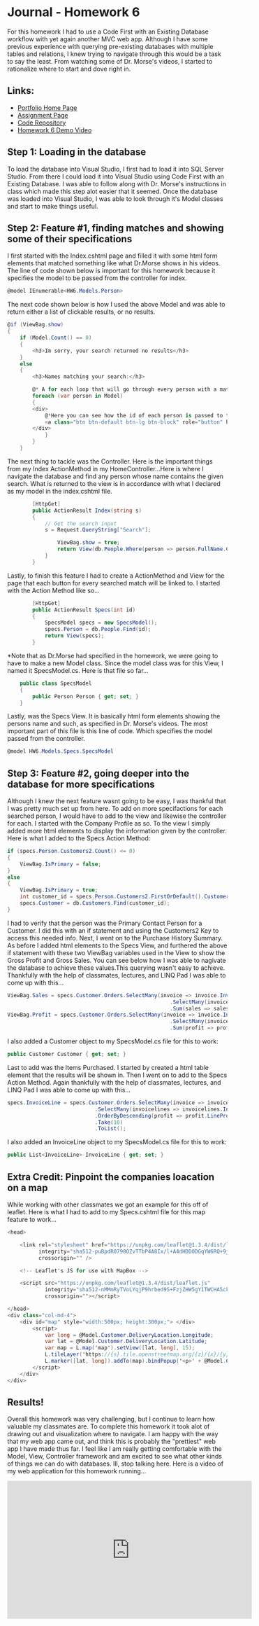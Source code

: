 # Journal - Homework 6

For this homework I had to use a Code First with an Existing Database workflow with yet again another MVC web app. Although I have some previous experience with querying pre-existing databases with multiple tables and relations, I knew trying to navigate through this would be a task to say the least. From watching some of Dr. Morse's videos, I started to rationalize where to start and dove right in.

## Links:

* [Portfolio Home Page](https://nki13.github.io)
* [Assignment Page](http://www.wou.edu/~morses/classes/cs46x/assignments/HW6_1819.html)
* [Code Repository](https://github.com/nki13/nki13.github.io/tree/master/CS460/HW6)
* [Homework 6 Demo Video](https://www.youtube.com/watch?v=4OX-1DG7mv0)


## Step 1: Loading in the database

To load the database into Visual Studio, I first had to load it into SQL Server Studio. From there I could load it into Visual Studio using Code First with an Existing Database. I was able to follow along with Dr. Morse's instructions in class which made this step alot easier that it seemed. Once the database was loaded into Visual Studio, I was able to look through it's Model classes and start to make things useful.

## Step 2: Feature #1, finding matches and showing some of their specifications

I first started with the Index.cshtml page and filled it with some html form elements that matched something like what Dr.Morse shows in his videos. The line of code shown below is important for this homework because it specifies the model to be passed from the controller for index.

```cs
@model IEnumerable<HW6.Models.Person>
```
The next code shown below is how I used the above Model and was able to return either a list of clickable results, or no results.
```cs
@if (ViewBag.show)
{
    if (Model.Count() == 0)
    {
        <h3>Im sorry, your search returned no results</h3>
    }
    else
    {
        <h3>Names matching your search:</h3>

        @* A for each loop that will go through every person with a match to the search, and create a button for the user to interact with the search*@
        foreach (var person in Model)
        {
        <div>
            @*Here you can see how the id of each person is passed to the Specs parameter, and how user is taken to that page*@
            <a class="btn btn-default btn-lg btn-block" role="button" href="Home/Specs/@person.PersonID">@person.FullName (@person.PreferredName)</a>
        </div>
            }
        }
    }
```
The next thing to tackle was the Controller. Here is the important things from my Index ActionMethod in my HomeController...Here is where I navigate the database and find any person whose name contains the given search. What is returned to the view is in accordance with what I declared as my model in the index.cshtml file.
```cs
        [HttpGet]
        public ActionResult Index(string s)
        {
            // Get the search input
            s = Request.QueryString["Search"];

                ViewBag.show = true;
                return View(db.People.Where(person => person.FullName.Contains(s)).ToList());
            }   
        }
```
Lastly, to finish this feature I had to create a ActionMethod and View for the page that each button for every searched match will be linked to. I started with the Action Method like so...
```cs
        [HttpGet]
        public ActionResult Specs(int id)
        {
            SpecsModel specs = new SpecsModel();
            specs.Person = db.People.Find(id);
            return View(specs);
        }
```
*Note that as Dr.Morse had specified in the homework, we were going to have to make a new Model class. Since the model class was for this View, I named it SpecsModel.cs. Here is that file so far...
```cs
    public class SpecsModel
    {
        public Person Person { get; set; }
    }
```
Lastly, was the Specs View. It is basically html form elements showing the persons name and such, as specified in Dr. Morse's videos. The most important part of this file is this line of code. Which specifies the model passed from the controller.
```cs
@model HW6.Models.Specs.SpecsModel
```

## Step 3: Feature #2, going deeper into the database for more specifications

Although I knew the next feature wasnt going to be easy, I was thankful that I was pretty much set up from here. To add on more specifactions for each searched person, I would have to add to the view and likewise the controller for each. I started with the Company Profile as so. To the view I simply added more html elements to display the information given by the controller. Here is what I added to the Specs Action Method:
```cs
if (specs.Person.Customers2.Count() <= 0)
{
    ViewBag.IsPrimary = false;
}
else
{
    ViewBag.IsPrimary = true;
    int customer_id = specs.Person.Customers2.FirstOrDefault().CustomerID;
    specs.Customer = db.Customers.Find(customer_id);
}
```
I had to verify that the person was the Primary Contact Person for a Customer. I did this with an if statement and using the Customers2 Key to access this needed info.
Next, I went on to the Purchase History Summary. As before I added html elements to the Specs View, and furthered the above if statement with these two ViewBag variables used in the View to show the Gross Profit and Gross Sales. You can see below how I was able to nagivate the database to achieve these values.This querying wasn't easy to achieve. Thankfully with the help of classmates, lectures, and LINQ Pad I was able to come up with this...
```cs
ViewBag.Sales = specs.Customer.Orders.SelectMany(invoice => invoice.Invoices)
                                                    .SelectMany(invoicelines => invoicelines.InvoiceLines)
                                                    .Sum(sales => sales.ExtendedPrice);
ViewBag.Profit = specs.Customer.Orders.SelectMany(invoice => invoice.Invoices)
                                                    .SelectMany(invoicelines => invoicelines.InvoiceLines)
                                                    .Sum(profit => profit.LineProfit);
```
I also added a Customer object to my SpecsModel.cs file for this to work:
```cs
public Customer Customer { get; set; }
```
Last to add was the Items Purchased. I started by created a html table element that the results will be shown in. Then I went on to add to the Specs Action Method. Again thankfully with the help of classmates, lectures, and LINQ Pad I was able to come up with this...
```cs
specs.InvoiceLine = specs.Customer.Orders.SelectMany(invoice => invoice.Invoices)
                            .SelectMany(invoicelines => invoicelines.InvoiceLines)
                            .OrderByDescending(profit => profit.LineProfit)
                            .Take(10)
                            .ToList();
```
I also added an InvoiceLine object to my SpecsModel.cs file for this to work:
```cs
public List<InvoiceLine> InvoiceLine { get; set; }
```

## Extra Credit: Pinpoint the companies loacation on a map

While working with other classmates we got an example for this off of leaflet. Here is what I had to add to my Specs.cshtml file for this map feature to work...
```cs
<head>

    <link rel="stylesheet" href="https://unpkg.com/leaflet@1.3.4/dist/leaflet.css"
          integrity="sha512-puBpdR0798OZvTTbP4A8Ix/l+A4dHDD0DGqYW6RQ+9jxkRFclaxxQb/SJAWZfWAkuyeQUytO7+7N4QKrDh+drA=="
          crossorigin="" />

    <!-- Leaflet's JS for use with MapBox -->

    <script src="https://unpkg.com/leaflet@1.3.4/dist/leaflet.js"
            integrity="sha512-nMMmRyTVoLYqjP9hrbed9S+FzjZHW5gY1TWCHA5ckwXZBadntCNs8kEqAWdrb9O7rxbCaA4lKTIWjDXZxflOcA=="
            crossorigin=""></script>

</head>
<div class="col-md-4">
    <div id="map" style="width:500px; height:300px;"> </div>
        <script>
            var long = @Model.Customer.DeliveryLocation.Longitude;
            var lat = @Model.Customer.DeliveryLocation.Latitude;
            var map = L.map('map').setView([lat, long], 15);
            L.tileLayer('https://{s}.tile.openstreetmap.org/{z}/{x}/{y}.png', {attribution: '&copy; <a href="https://www.openstreetmap.org/copyright">OpenStreetMap</a> contributors'}).addTo(map);
            L.marker([lat, long]).addTo(map).bindPopup('<p>' + @Model.Customer.City.CityName + '</p>').openPopup();
        </script>
    </div>
</div>
```

## Results!

Overall this homework was very challenging, but I continue to learn how valuable my classmates are. To complete this homework it took alot of drawing out and visualization where to navigate. I am happy with the way that my web app came out, and think this is probably the "prettiest" web app I have made thus far. I feel like I am really getting comfortable with the Model, View, Controller framework and am excited to see what other kinds of things we can do with databases. Ill, stop talking here. Here is a video of my web application for this homework running...

<iframe width="560" height="315" src="https://www.youtube.com/embed/4OX-1DG7mv0" frameborder="0" allow="accelerometer; autoplay; encrypted-media; gyroscope; picture-in-picture" allowfullscreen></iframe>

